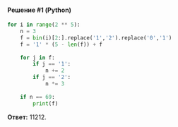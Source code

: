 #### Решение #1 (Python)
```python
for i in range(2 ** 5):
	n = 3
	f = bin(i)[2:].replace('1','2').replace('0','1')
	f = '1' * (5 - len(f)) + f
	
	for j in f:
		if j == '1':
			n += 2
		if j == '2':
			n *= 3
	
	if n == 69:
		print(f)
```

**Ответ:** 11212.
